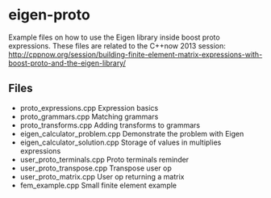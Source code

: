 eigen-proto
===========

Example files on how to use the Eigen library inside boost proto expressions. These files are related to the C++now 2013 session:
http://cppnow.org/session/building-finite-element-matrix-expressions-with-boost-proto-and-the-eigen-library/

Files
-----

* proto_expressions.cpp Expression basics
* proto_grammars.cpp Matching grammars
* proto_transforms.cpp Adding transforms to grammars
* eigen_calculator_problem.cpp Demonstrate the problem with Eigen
* eigen_calculator_solution.cpp Storage of values in multiplies expressions
* user_proto_terminals.cpp Proto terminals reminder
* user_proto_transpose.cpp Transpose user op
* user_proto_matrix.cpp User op returning a matrix
* fem_example.cpp Small finite element example
